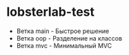 # lobsterlab-test

- Ветка main - Быстрое решение
- Ветка oop - Разделение на классов
- Ветка mvc - Минимальный MVC
